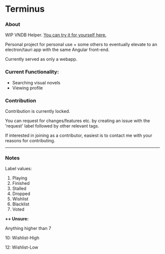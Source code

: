 # Terminus

### About
WIP VNDB Helper. [You can try it for yourself here.](https://www.terminus.moe)

Personal project for personal use + some others to eventually elevate to an electron/tauri app with the same Angular front-end.

Currently served as only a webapp.

### Current Functionality:
- Searching visual novels
- Viewing profile

### Contribution
Contribution is currently locked. 

You can request for changes/features etc. by creating an issue with the 'request' label followed by other relevant  tags.

If interested in joining as a contributor, easiest is to contact me with your reasons for contributing.

---
### Notes
Label values:
  1. Playing
  2. Finished
  3. Stalled
  4. Dropped
  5. Wishlist
  6. Blacklist
  7. Voted

**++ Unsure:**

  Anything higher than 7
  
  10: Wishlist-High
  
  12: Wishlist-Low
